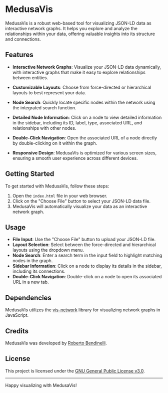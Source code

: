 # MedusaVis

MedusaVis is a robust web-based tool for visualizing JSON-LD data as interactive network graphs. It helps you explore and analyze the relationships within your data, offering valuable insights into its structure and connections.

## Features

- **Interactive Network Graphs**: Visualize your JSON-LD data dynamically, with interactive graphs that make it easy to explore relationships between entities.

- **Customizable Layouts**: Choose from force-directed or hierarchical layouts to best represent your data.

- **Node Search**: Quickly locate specific nodes within the network using the integrated search function.

- **Detailed Node Information**: Click on a node to view detailed information in the sidebar, including its ID, label, type, associated URL, and relationships with other nodes.

- **Double-Click Navigation**: Open the associated URL of a node directly by double-clicking on it within the graph.

- **Responsive Design**: MedusaVis is optimized for various screen sizes, ensuring a smooth user experience across different devices.

## Getting Started

To get started with MedusaVis, follow these steps:

1. Open the `index.html` file in your web browser.
2. Click on the "Choose File" button to select your JSON-LD data file.
3. MedusaVis will automatically visualize your data as an interactive network graph.

## Usage

- **File Input**: Use the "Choose File" button to upload your JSON-LD file.
- **Layout Selection**: Select between the force-directed and hierarchical layouts using the dropdown menu.
- **Node Search**: Enter a search term in the input field to highlight matching nodes in the graph.
- **Sidebar Information**: Click on a node to display its details in the sidebar, including its connections.
- **Double-Click Navigation**: Double-click on a node to open its associated URL in a new tab.

## Dependencies

MedusaVis utilizes the [vis-network](https://visjs.org/) library for visualizing network graphs in JavaScript.

## Credits

MedusaVis was developed by [Roberto Bendinelli](https://github.com/robertobendi). 

## License

This project is licensed under the [GNU General Public License v3.0](LICENSE).

---

Happy visualizing with MedusaVis!
